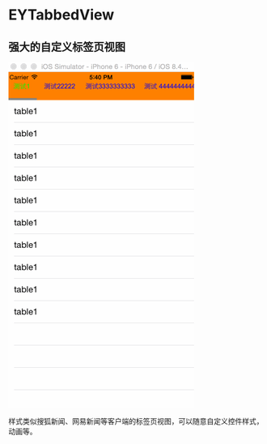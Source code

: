 # EYTabbedView
## 强大的自定义标签页视图

![](https://github.com/elvain-yang/EYTabbedView/blob/master/Image/readme.gif)

样式类似搜狐新闻、网易新闻等客户端的标签页视图，可以随意自定义控件样式，动画等。

